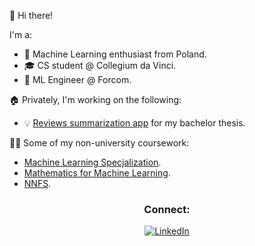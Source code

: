👋 Hi there!

I'm a:
- 🤖 Machine Learning enthusiast from Poland.
- 🎓 CS student @ Collegium da Vinci.
- 🔨 ML Engineer @ Forcom.

🏠 Privately, I'm working on the following:
- 💡 [Reviews summarization app](https://github.com/Bartoliinii/short_and_sweet) for my bachelor thesis.

🧑‍💻 Some of my non-university coursework:
- [Machine Learning Specjalization](https://www.coursera.org/specializations/machine-learning-introduction).
- [Mathematics for Machine Learning](https://www.coursera.org/specializations/mathematics-machine-learning).
- [NNFS](https://nnfs.io/).


<div align="center">
  <h3>Connect:</h3>
  <a href="https://www.linkedin.com/in/bartosz-jaroslaw-pietrzak" target="_blank">
    <img src="https://img.shields.io/badge/Connect%20on%20LinkedIn-🔗-blue?style=flat-square" alt="LinkedIn" />
  </a>
</div>
 
